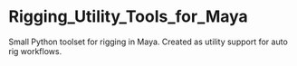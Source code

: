 # Rigging_Utility_Tools_for_Maya
Small Python toolset for rigging in Maya. Created as utility support for auto rig workflows.

